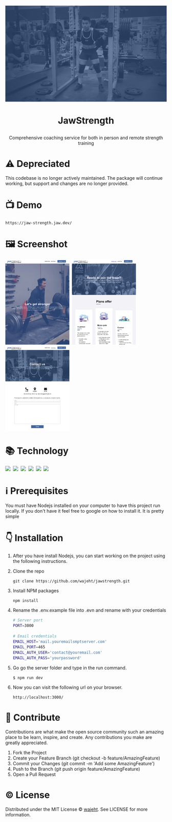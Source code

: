 <p align="center"><img style="width: 100%; height: 300px; object-fit: cover; object-position: 20% 10%;" src="https://raw.githubusercontent.com/wajeht/jawstrength/main/src/web/public/images/hero.png"></p>

# <p align="center">JawStrength</p>

<p align="center">Comprehensive coaching service for both in person and remote strength training</p>

# ⚠️ Depreciated

This codebase is no longer actively maintained. The package will continue working, but support and changes are no longer provided.

# 📺 Demo

```
https://jaw-strength.jaw.dev/
```

# 🖼️ Screenshot

<p float="left">

<img  src="https://raw.githubusercontent.com/wajeht/jawstrength/main/.github/screenshots/JAWSTRENGTH.png" width="200">‎‏‎ ‎ <img  src="https://raw.githubusercontent.com/wajeht/jawstrength/main/.github/screenshots/JAWSTRENGTH%20Services.png" width="200"> ‏‎ ‎‏<img  src="https://raw.githubusercontent.com/wajeht/jawstrength/main/.github/screenshots/JAWSTRENGTH%20Contact.png" width="200">

</p>

# 📚 Technology

<p float="left">
  <img src="https://img.shields.io/badge/Node.js-43853D?style=for-the-badge&logo=node.js&logoColor=white" />‏‎ ‎‏‎
  <img src="https://img.shields.io/badge/Express.js-000000?style=for-the-badge&logo=express&logoColor=white" /> ‎
  <img src="https://img.shields.io/badge/nginx-43853D?style=for-the-badge&logo=nginx&logoColor=white" />‏‎ ‎‏‎
  <img src="https://img.shields.io/badge/HTML5-E34F26?style=for-the-badge&logo=html5&logoColor=white" /> ‎‏‎
  <img src="https://img.shields.io/badge/CSS-239120?&style=for-the-badge&logo=css3&logoColor=white" />‏‎ ‎‏‎
  <img src="https://img.shields.io/badge/Gmail-D14836?style=for-the-badge&logo=gmail&logoColor=white" />‏‎ ‎‏‎
</p>

# ℹ️ Prerequisites

You must have Nodejs installed on your computer to have this project run locally. If you don't have it feel free to google on how to install it. It is pretty simple

# 👇 Installation

1.  After you have install Nodejs, you can start working on the project using the following instructions.
2.  Clone the repo

    ```
    git clone https://github.com/wajeht/jawstrength.git
    ```

3.  Install NPM packages

    ```
    npm install
    ```

4.  Rename the .env.example file into .evn and rename with your credentials

    ```bash
    # Server port
    PORT=3000

    # Email credentials
    EMAIL_HOST='mail.youremailsmptserver.com'
    EMAIL_PORT=465
    EMAIL_AUTH_USER='contact@youremail.com'
    EMAIL_AUTH_PASS='yourpassword'
    ```

5.  Go go the server folder and type in the run command.

    ```
    $ npm run dev
    ```

6.  Now you can visit the following url on your browser.
    ```
    http://localhost:3000/
    ```

# 👥 Contribute

Contributions are what make the open source community such an amazing place to be learn, inspire, and create. Any contributions you make are greatly appreciated.

1. Fork the Project
2. Create your Feature Branch (git checkout -b feature/AmazingFeature)
3. Commit your Changes (git commit -m 'Add some AmazingFeature')
4. Push to the Branch (git push origin feature/AmazingFeature)
5. Open a Pull Request

# ©️ License

Distributed under the MIT License © [wajeht](https://www.github.com/wajeht/). See LICENSE for more information.
